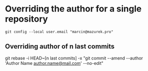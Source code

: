 # Overriding the author for a single repository

```
git config --local user.email "marcin@mazurek.pro"
```

## Overriding author of n last commits
git rebase -i HEAD~[n last commits] -x "git commit --amend --author 'Author Name <author.name@mail.com>' --no-edit"
